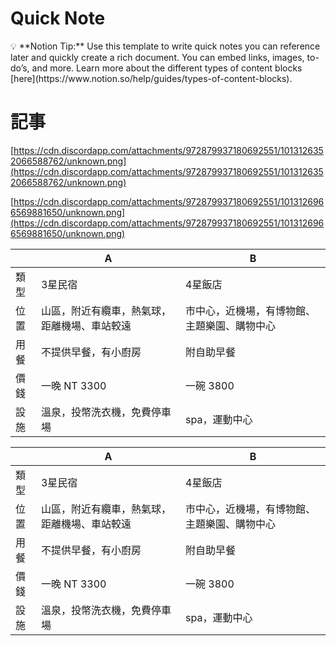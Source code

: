 # Quick Note

<aside>
💡 **Notion Tip:** Use this template to write quick notes you can reference later and quickly create a rich document. You can embed links, images, to-do’s, and more. Learn more about the different types of content blocks [here](https://www.notion.so/help/guides/types-of-content-blocks).

</aside>

# 記事

[https://cdn.discordapp.com/attachments/972879937180692551/1013126352066588762/unknown.png](https://cdn.discordapp.com/attachments/972879937180692551/1013126352066588762/unknown.png)

[https://cdn.discordapp.com/attachments/972879937180692551/1013126966569881650/unknown.png](https://cdn.discordapp.com/attachments/972879937180692551/1013126966569881650/unknown.png)

|  | A | B |
| --- | --- | --- |
| 類型 | 3星民宿 | 4星飯店 |
| 位置 | 山區，附近有纜車，熱氣球，距離機場、車站較遠 | 市中心，近機場，有博物館、主題樂園、購物中心 |
| 用餐 | 不提供早餐，有小廚房 | 附自助早餐 |
| 價錢 | 一晚 NT 3300 | 一碗 3800 |
| 設施 | 溫泉，投幣洗衣機，免費停車場 | spa，運動中心 |

|  | A | B |
| --- | --- | --- |
| 類型 | 3星民宿 | 4星飯店 |
| 位置 | 山區，附近有纜車，熱氣球，距離機場、車站較遠 | 市中心，近機場，有博物館、主題樂園、購物中心 |
| 用餐 | 不提供早餐，有小廚房 | 附自助早餐 |
| 價錢 | 一晚 NT 3300 | 一碗 3800 |
| 設施 | 溫泉，投幣洗衣機，免費停車場 | spa，運動中心 |